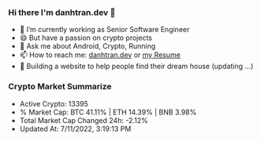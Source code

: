 ### Hi there I'm danhtran.dev 👋

- 🔭 I’m currently working as Senior Software Engineer
- 😄 But have a passion on crypto projects
- 💬 Ask me about Android, Crypto, Running 
- 📫 How to reach me: <a href="https://danhtran.dev" target="_blank">danhtran.dev</a> or <a href="Developer-Resume.pdf" target="_blank">my Resume</a>
- 🌱 Building a website to help people find their dream house (updating ...)

### Crypto Market Summarize
- Active Crypto: 13395
- % Market Cap: BTC 41.11% | ETH 14.39% | BNB 3.98%
- Total Market Cap Changed 24h: -2.12%
- Updated At: 7/11/2022, 3:19:13 PM
